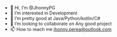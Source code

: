 - 👋 Hi, I’m @JhonnyPG
- 👀 I’m interested in Development
- 🌱 I’m pretty good at Java/Python/kotlin/C#
- 💞️ I’m looking to collaborate on Any good project
- 📫 How to reach me jhonny.perea@outlook.com

<!---
JhonnyPG/JhonnyPG is a ✨ special ✨ repository because its `README.md` (this file) appears on your GitHub profile.
You can click the Preview link to take a look at your changes.
--->
